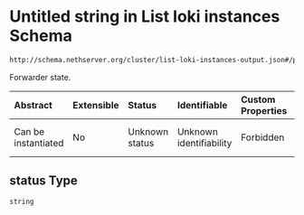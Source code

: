 # Untitled string in List loki instances Schema

```txt
http://schema.nethserver.org/cluster/list-loki-instances-output.json#/properties/instances/items/properties/syslog/properties/status
```

Forwarder state.

| Abstract            | Extensible | Status         | Identifiable            | Custom Properties | Additional Properties | Access Restrictions | Defined In                                                                                          |
| :------------------ | :--------- | :------------- | :---------------------- | :---------------- | :-------------------- | :------------------ | :-------------------------------------------------------------------------------------------------- |
| Can be instantiated | No         | Unknown status | Unknown identifiability | Forbidden         | Allowed               | none                | [list-loki-instances-output.json\*](cluster/list-loki-instances-output.json "open original schema") |

## status Type

`string`
